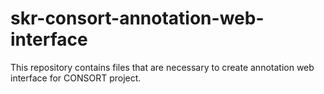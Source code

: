 # skr-consort-annotation-web-interface
This repository contains files that are necessary to create annotation web interface for CONSORT project.

